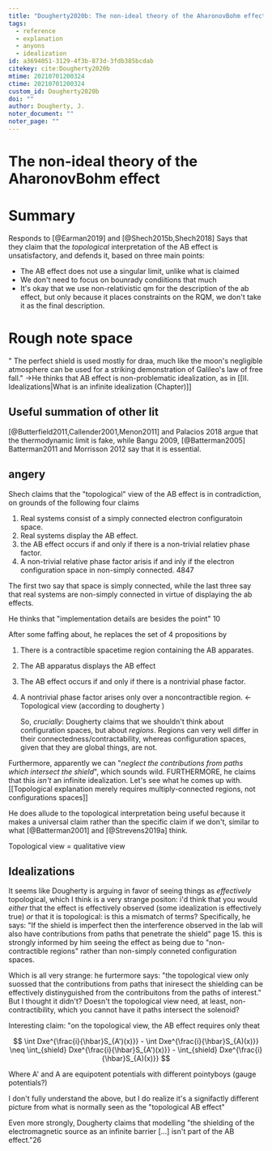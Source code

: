 ```yaml
---
title: "Dougherty2020b: The non-ideal theory of the AharonovBohm effect"
tags:
  - reference
  - explanation
  - anyons
  - idealization
id: a3694051-3129-4f3b-873d-3fdb385bcdab
citekey: cite:Dougherty2020b
mtime: 20210701200324
ctime: 20210701200324
custom_id: Dougherty2020b
doi: ""
author: Dougherty, J.
noter_document: ""
noter_page: ""
---
```


# The non-ideal theory of the AharonovBohm effect

# Summary

Responds to [@Earman2019] and [@Shech2015b\,Shech2018]   Says that they claim that the _topological_ interpretation of the AB effect is unsatisfactory, and defends it, based on three main points:

- The AB effect does not use a singular limit, unlike what is claimed
- We don't need to focus on bounrady condiitions that much
- It's okay that we use non-relativistic qm for the description of the ab effect, but only because it places constraints on the RQM, we don't take it as the final description.

# Rough note space

" The perfect shield is used mostly for draa, much like the moon's negligible atmosphere can be used for a striking demonstration of Galileo's law of free fall." ->He thinks that AB effect is non-problematic idealization, as in [[II. Idealizations|What is an infinite idealization (Chapter)]]

## Useful summation of other lit

[@Butterfield2011\,Callender2001\,Menon2011]  and  Palacios 2018 argue that the thermodynamic limit is fake, while Bangu 2009, [@Batterman2005] Batterman2011 and Morrisson 2012 say that it is essential.

## angery

Shech claims that the "topological" view of the AB effect is in contradiction, on grounds of the following four claims

1) Real systems consist of a simply connected electron configuratoin space.
2) Real systems display the AB effect.
3) the AB effect occurs if and only if there is a non-trivial relatiev phase factor.
4) A non-trivial relative phase factor arisis if and inly if the electron configuration space in non-simply connected. 4847

The first two say that space is simply connected, while the last three say that real systems are non-simply connected in virtue of displaying the ab effects.

He thinks that "implementation details are besides the point" 10

After some faffing about, he replaces the set of 4 propositions by

1) There is a contractible spacetime region containing the AB apparates.
2) The AB apparatus displays the AB effect
3) The AB effect occurs if and only if there is a nontrivial phase factor.
4) A nontrivial phase factor arises only over a noncontractible region. <- Topological view (according to dougherty )

   So, _crucially_: Dougherty claims that we shouldn't think about configuration spaces, but about _regions_. Regions can very well differ in their connectedness/contractability, whereas configuration spaces, given that they are global things, are not.

Furthermore, apparently we can "_neglect the contributions from paths which intersect the shield_", which sounds wild. FURTHERMORE, he claims that this _isn't_ an infinite idealization. Let's see what he comes up with.[[Topological explanation merely requires multiply-connected regions, not configurations spaces]]

He does allude to the topological interpretation being useful because it makes a universal claim rather than the specific claim if we don't, similar to what [@Batterman2001] and  [@Strevens2019a] think.

Topological view = qualitative view

## Idealizations

It seems like Dougherty is arguing in favor of seeing things as _effectively_ topological, which I think is a very strange positon: i'd think that you would _either_ that the effect is effectively observed (some idealization is effectively true) _or_ that it is topological: is this a mismatch of terms?
Specifically, he says: "If the shield is imperfect then the interference observed in the lab will also have contributions from paths that penetrate the shield" page 15. this is strongly informed by him seeing the effect as being due to "non-contractible regions" rather than non-simply conneted configuration spaces.

Which is all very strange: he furtermore says: "the topological view only suossed that the contributions from paths that iniresect the shielding can be effectively distinyguished from the contribuitons from the paths of interest." But I thought it didn't? Doesn't the topological view need, at least, non-contractibility, which you cannot have it paths intersect the solenoid?

Interesting claim: "on the topological view, the AB effect requires only theat

$$
\int Dxe^{\frac{i}{\hbar}S_{A')(x)}} -  \int Dxe^{\frac{i}{\hbar}S_{A)(x)}} \neq  \int_{shield} Dxe^{\frac{i}{\hbar}S_{A')(x)}} - \int_{shield}     Dxe^{\frac{i}{\hbar}S_{A)(x)}}
$$

Where A' and A are equipotent potentials with different pointyboys (gauge potentials?)

I don't fully understand the above, but I do realize it's a signifactly different picture from what is normally seen as the "topological AB effect"

Even more strongly, Dougherty claims that modelling "the shielding of the electromagnetic source as an infinite barrier \[...] isn't part of the AB effect."26
